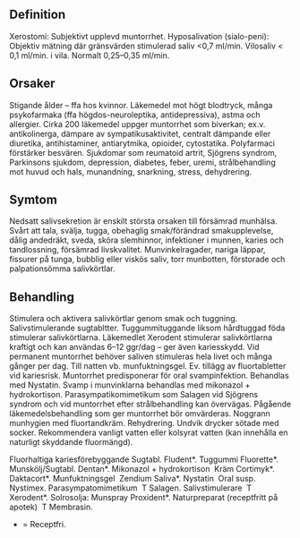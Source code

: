 ## Definition

Xerostomi: Subjektivt upplevd muntorrhet. Hyposalivation (sialo-peni): Objektiv mätning där gränsvärden stimulerad saliv <0,7 ml/min. Vilosaliv < 0,1 ml/min. i vila. Normalt 0,25–0,35 ml/min.

## Orsaker

Stigande ålder – ffa hos kvinnor. Läkemedel mot högt blodtryck, många psykofarmaka (ffa högdos-neuroleptika, antidepressiva), astma och allergier. Cirka 200 läkemedel uppger muntorrhet som biverkan; ex.v. antikolinerga, dämpare av sympatikusaktivitet, centralt dämpande eller diuretika, antihistaminer, antiarytmika, opioider, cytostatika. Polyfarmaci förstärker besvären. Sjukdomar som reumatoid artrit, Sjögrens syndrom, Parkinsons sjukdom, depression, diabetes, feber, uremi, strålbehandling mot huvud och hals, munandning, snarkning, stress, dehydrering.

## Symtom

Nedsatt salivsekretion är enskilt största orsaken till försämrad munhälsa. Svårt att tala, svälja, tugga, obehaglig smak/förändrad smakupplevelse, dålig andedräkt, sveda, sköra slemhinnor, infektioner i munnen, karies och tandlossning, försämrad livskvalitet. Munvinkelragader, nariga läppar, fissurer på tunga, bubblig eller viskös saliv, torr munbotten, förstorade och palpationsömma salivkörtlar.

## Behandling

Stimulera och aktivera salivkörtlar genom smak och tuggning. Salivstimulerande sugtabltter. Tuggummituggande liksom hårdtuggad föda stimulerar salivkörtlarna.
Läkemedlet Xerodent stimulerar salivkörtlarna kraftigt och kan användas 6–12 ggr/dag – ger även kariesskydd.
Vid permanent muntorrhet behöver saliven stimuleras hela livet och många gånger per dag. Till natten vb. munfuktningsgel. Ev. tillägg av fluortabletter vid kariesrisk.
Muntorrhet predisponerar för oral svampinfektion. Behandlas med Nystatin. Svamp i munvinklarna behandlas med mikonazol + hydrokortison. Parasympatikomimetikum som Salagen vid Sjögrens syndrom och vid muntorrhet efter strålbehandling kan övervägas.
Pågående läkemedelsbehandling som ger muntorrhet bör omvärderas. Noggrann munhygien med fluortandkräm. Rehydrering. Undvik drycker sötade med socker. Rekommendera vanligt vatten eller kolsyrat vatten (kan innehålla en naturligt skyddande fluormängd).


Fluorhaltiga kariesförebyggande
Sugtabl. Fludent*. Tuggummi Fluorette*. Munskölj/Sugtabl. Dentan*.
Mikonazol + hydrokortison 
Kräm Cortimyk*. Daktacort*.
Munfuktningsgel 
Zendium Saliva*.
Nystatin 
Oral susp. Nystimex.
Parasympatomimetikum 
T Salagen.
Salivstimulerare 
T Xerodent*. Solrosolja: Munspray Proxident*.
Naturpreparat (receptfritt på apotek) 
T Membrasin.
* = Receptfri.

